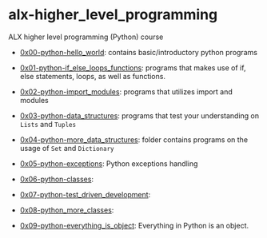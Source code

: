 # alx-higher_level_programming
ALX higher level programming (Python) course
- [0x00-python-hello_world](https://github.com/kadelcode/alx-higher_level_programming/tree/main/0x00-python-hello_world): contains basic/introductory python programs

- [0x01-python-if_else_loops_functions](https://github.com/kadelcode/alx-higher_level_programming/tree/main/0x01-python-if_else_loops_functions): programs that makes use of if, else statements, loops, as well as functions.

- [0x02-python-import_modules](https://github.com/kadelcode/alx-higher_level_programming/tree/main/0x02-python-import_modules): programs that utilizes import and modules

- [0x03-python-data_structures](https://github.com/kadelcode/alx-higher_level_programming/tree/main/0x03-python-data_structures): programs that test your understanding on ```Lists``` and ```Tuples```

- [0x04-python-more_data_structures](https://github.com/kadelcode/alx-higher_level_programming/tree/main/0x04-python-more_data_structures): folder contains programs on the usage of ```Set``` and ```Dictionary```

- [0x05-python-exceptions](): Python exceptions handling

- [0x06-python-classes]():

- [0x07-python-test_driven_development]():

- [0x08-python_more_classes]():

- [0x09-python-everything_is_object](https://github.com/kadelcode/alx-higher_level_programming/tree/main/0x09-python-everything_is_object): Everything in Python is an object.
